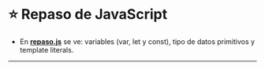 # :star: Repaso de JavaScript

- En [**repaso.js**](https://github.com/eugenia1984/React-la-guia-completa/blob/main/repaso_js/repaso.js) se ve: variables (var, let y const), tipo de datos primitivos y template literals.

---
